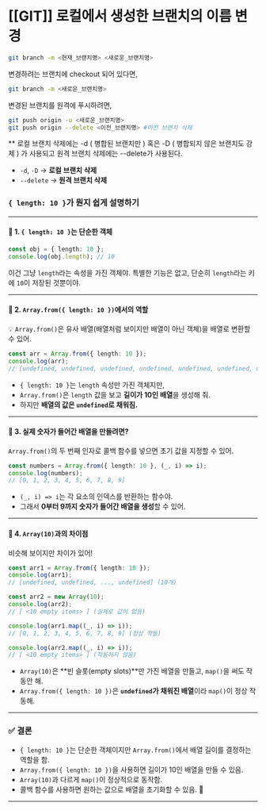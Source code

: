 # [[GIT]] 로컬에서 생성한 브랜치의 이름 변경

```bash
git branch -m <현재_브랜치명> <새로운_브랜치명>
```

변경하려는 브랜치에 checkout 되어 있다면,
```bash
git branch -m <새로운_브랜치명>
```

변경된 브랜치를 원격에 푸시하려면,
```bash
git push origin -u <새로운_브랜치명>
git push origin --delete <이전_브랜치명> #이전 브랜치 삭제
```

** 로컬 브랜치 삭제에는 -d ( 병합된 브랜치만 ) 혹은 -D ( 병합되지 않은 브랜치도 강제 )  가 사용되고 원격 브랜치 삭제에는 --delete가 사용된다.

- `-d`, `-D` → **로컬 브랜치 삭제**
- `--delete` → **원격 브랜치 삭제**


### `{ length: 10 }`가 뭔지 쉽게 설명하기 

---

#### 📌 1. `{ length: 10 }`는 단순한 객체

```ts
const obj = { length: 10 };
console.log(obj.length); // 10
```

이건 그냥 `length`라는 속성을 가진 객체야. 특별한 기능은 없고, 단순히 `length`라는 키에 `10`이 저장된 것뿐이야.

---

#### 📌 2. `Array.from({ length: 10 })`에서의 역할

💡 `Array.from()`은 유사 배열(배열처럼 보이지만 배열이 아닌 객체)을 배열로 변환할 수 있어.

```ts
const arr = Array.from({ length: 10 });
console.log(arr); 
// [undefined, undefined, undefined, undefined, undefined, undefined, undefined, undefined, undefined, undefined]
```

- `{ length: 10 }`는 `length` 속성만 가진 객체지만,
- `Array.from()`은 `length` 값을 보고 **길이가 10인 배열**을 생성해 줘.
- 하지만 **배열의 값은 `undefined`로 채워짐.**

---

#### 📌 3. 실제 숫자가 들어간 배열을 만들려면?

`Array.from()`의 두 번째 인자로 콜백 함수를 넣으면 초기 값을 지정할 수 있어.

```ts
const numbers = Array.from({ length: 10 }, (_, i) => i);
console.log(numbers);
// [0, 1, 2, 3, 4, 5, 6, 7, 8, 9]
```

- `(_, i) => i`는 각 요소의 인덱스를 반환하는 함수야.
- 그래서 **0부터 9까지 숫자가 들어간 배열을 생성**할 수 있어.

---

#### 📌 4. `Array(10)`과의 차이점

비슷해 보이지만 차이가 있어!

```ts
const arr1 = Array.from({ length: 10 });
console.log(arr1); 
// [undefined, undefined, ..., undefined] (10개)

const arr2 = new Array(10);
console.log(arr2);
// [ <10 empty items> ] (실제로 값이 없음)

console.log(arr1.map((_, i) => i)); 
// [0, 1, 2, 3, 4, 5, 6, 7, 8, 9] (정상 작동)

console.log(arr2.map((_, i) => i)); 
// [ <10 empty items> ] (작동하지 않음)
```

- `Array(10)`은 **빈 슬롯(empty slots)**만 가진 배열을 만들고, `map()`을 써도 작동안 해.
- `Array.from({ length: 10 })`은 **`undefined`가 채워진 배열**이라 `map()`이 정상 작동해.

---

### ✅ 결론

- `{ length: 10 }`는 단순한 객체이지만 `Array.from()`에서 배열 길이를 결정하는 역할을 함.
- `Array.from({ length: 10 })`을 사용하면 길이가 10인 배열을 만들 수 있음.
- `Array(10)`과 다르게 `map()`이 정상적으로 동작함.
- 콜백 함수를 사용하면 원하는 값으로 배열을 초기화할 수 있음. 🚀

---

